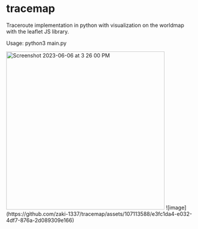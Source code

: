 # tracemap
Traceroute implementation in python with visualization on the worldmap with the leaflet JS library.

Usage: python3 main.py <hostname>
  
<img width="423" alt="Screenshot 2023-06-06 at 3 26 00 PM" src="https://github.com/zaki-1337/tracemap/assets/107113588/6f62eb77-e346-42e0-a998-16d56dd2f1b2">
![image](https://github.com/zaki-1337/tracemap/assets/107113588/e3fc1da4-e032-4df7-876a-2d089309e166)
